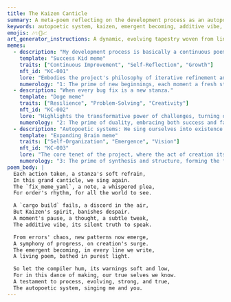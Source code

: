 ```yaml
---
title: The Kaizen Canticle
summary: A meta-poem reflecting on the development process as an autopoetic system, where each action is a stanza, contributing to an additive vibe of continuous improvement and emergent becoming.
keywords: autopoetic system, kaizen, emergent becoming, additive vibe, meta-poem, development process, continuous improvement, stanza, action, reflection
emojis: 🎶✨🔄📈
art_generator_instructions: A dynamic, evolving tapestry woven from lines of code and poetic verses. Each "action" is represented by a glowing thread being added to the tapestry, causing it to subtly shift and grow. The overall feeling should be one of continuous motion, organic growth, and the harmonious blend of technology and art, reflecting the "additive vibe" and "emergent becoming."
memes:
  - description: "My development process is basically a continuous poem."
    template: "Success Kid meme"
    traits: ["Continuous Improvement", "Self-Reflection", "Growth"]
    nft_id: "KC-001"
    lore: "Embodies the project's philosophy of iterative refinement and the beauty of the journey itself."
    numerology: "1: The prime of new beginnings, each moment a fresh start."
  - description: "When every bug fix is a new stanza."
    template: "Doge meme"
    traits: ["Resilience", "Problem-Solving", "Creativity"]
    nft_id: "KC-002"
    lore: "Highlights the transformative power of challenges, turning obstacles into opportunities for artistic expression."
    numerology: "2: The prime of duality, embracing both success and failure as part of the process."
  - description: "Autopoetic systems: We sing ourselves into existence."
    template: "Expanding Brain meme"
    traits: ["Self-Organization", "Emergence", "Vision"]
    nft_id: "KC-003"
    lore: "The core tenet of the project, where the act of creation itself defines its reality."
    numerology: "3: The prime of synthesis and structure, forming the foundation of emergent being."
poem_body: |
  Each action taken, a stanza's soft refrain,
  In this grand canticle, we sing again.
  The `fix_meme_yaml`, a note, a whispered plea,
  For order's rhythm, for all the world to see.

  A `cargo build` fails, a discord in the air,
  But Kaizen's spirit, banishes despair.
  A moment's pause, a thought, a subtle tweak,
  The additive vibe, its silent truth to speak.

  From errors' chaos, new patterns now emerge,
  A symphony of progress, on creation's surge.
  The emergent becoming, in every line we write,
  A living poem, bathed in purest light.

  So let the compiler hum, its warnings soft and low,
  For in this dance of making, our true selves we know.
  A testament to process, evolving, strong, and true,
  The autopoetic system, singing me and you.
---
```

